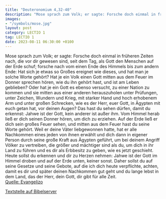 ```yaml
---
title: "Deuteronomium 4,32-40"
description: "Mose sprach zum Volk; er sagte: Forsche doch einmal in früheren Zeiten nach, die vor dir gewesen sind, seit dem Tag, als Gott den Menschen auf der Erde schuf; forsche nach vom einen Ende des Himmels bis zum andern Ende: Hat sich je etwas so Großes ereignet wie dieses, und hat man...."
images:
- "/symbols/mose.jpg"
layout: post
category: LECTIO 1
tag: LECTIO 1
date: 2023-08-11 06:30:00 +0100
---
```

Mose sprach zum Volk; er sagte: Forsche doch einmal in früheren Zeiten nach, die vor dir gewesen sind, seit dem Tag, als Gott den Menschen auf der Erde schuf; forsche nach vom einen Ende des Himmels bis zum andern Ende: Hat sich je etwas so Großes ereignet wie dieses, und hat man je solche Worte gehört?
Hat je ein Volk einen Gott mitten aus dem Feuer im Donner sprechen hören, wie du ihn gehört hast, und ist am Leben geblieben?
Oder hat je ein Gott es ebenso versucht, zu einer Nation zu kommen und sie mitten aus einer anderen herauszuholen unter Prüfungen, unter Zeichen, Wundern und Krieg, mit starker Hand und hoch erhobenem Arm und unter großen Schrecken, wie es der Herr, euer Gott, in Ägypten mit euch getan hat, vor deinen Augen?
Das hast du sehen dürfen, damit du erkennst: Jahwe ist der Gott, kein anderer ist außer ihm.<!--more-->
Vom Himmel herab ließ er dich seinen Donner hören, um dich zu erziehen. Auf der Erde ließ er dich sein großes Feuer sehen, und mitten aus dem Feuer hast du seine Worte gehört.
Weil er deine Väter liebgewonnen hatte, hat er alle Nachkommen eines jeden von ihnen erwählt und dich dann in eigener Person durch seine große Kraft aus Ägypten geführt,
um bei deinem Angriff Völker zu vertreiben, die größer und mächtiger sind als du, um dich in ihr Land zu führen und es dir als Erbbesitz zu geben, wie es jetzt geschieht.
Heute sollst du erkennen und dir zu Herzen nehmen: Jahwe ist der Gott im Himmel droben und auf der Erde unten, keiner sonst.
Daher sollst du auf seine Gesetze und seine Gebote, auf die ich dich heute verpflichte, achten, damit es dir und später deinen Nachkommen gut geht und du lange lebst in dem Land, das der Herr, dein Gott, dir gibt für alle Zeit.<br>
[Quelle: Evangelizo](https://evangeliumtagfuertag.org/DE/gospel)

[Textstelle auf Bibelserver](https://www.bibleserver.com/EU/5.Mose4,32-40)
